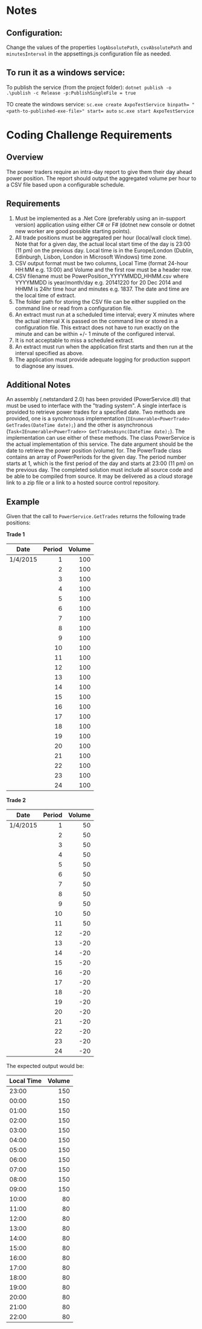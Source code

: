 ﻿# Notes

## Configuration:
Change the values ​​of the properties `logAbsolutePath`, `csvAbsolutePath` and `minutesInterval` in the appsettings.js configuration file as needed.

## To run it as a windows service:
To publish the service (from the project folder):
`dotnet publish -o .\publish -c Release -p:PublishSingleFile = true`

TO create the windows service:
`sc.exe create AxpoTestService binpath= "<path-to-published-exe-file>" start= auto`
`sc.exe start AxpoTestService`

# Coding Challenge Requirements
## Overview
The power traders require an intra-day report to give them their day ahead power position. The report should output the aggregated volume per hour to a CSV file based upon a configurable schedule.

## Requirements
1. Must be implemented as a .Net Core (preferably using an in-support version) application using either C# or F# (dotnet new console or dotnet new worker are good possible starting points).
2. All trade positions must be aggregated per hour (local/wall clock time). Note that for a given day, the actual local start time of the day is 23:00 (11 pm) on the previous day. Local time is in the Europe/London (Dublin, Edinburgh, Lisbon, London in Microsoft Windows) time zone.
3. CSV output format must be two columns, Local Time (format 24-hour HH:MM e.g. 13:00) and Volume and the first row must be a header row.
4. CSV filename must be PowerPosition_YYYYMMDD_HHMM.csv where YYYYMMDD is year/month/day e.g. 20141220 for 20 Dec 2014 and HHMM is 24hr time hour and minutes e.g. 1837. The date and time are the local time of extract.
5. The folder path for storing the CSV file can be either supplied on the command line or read from a configuration file.
6. An extract must run at a scheduled time interval; every X minutes where the actual interval X is passed on the command line or stored in a configuration file. This extract does not have to run exactly on the minute and can be within +/- 1 minute of the configured interval.
7. It is not acceptable to miss a scheduled extract.
8. An extract must run when the application first starts and then run at the interval specified as above.
9. The application must provide adequate logging for production support to diagnose any issues.

## Additional Notes
An assembly (.netstandard 2.0) has been provided (PowerService.dll) that must be used to interface with the "trading system". A single interface is provided to retrieve power trades for a specified date. Two methods are provided, one is a synchronous implementation (`IEnumerable<PowerTrade> GetTrades(DateTime date);`) and the other is asynchronous (`Task<IEnumerable<PowerTrade>> GetTradesAsync(DateTime date);`). The implementation can use either of these methods. The class PowerService is the actual implementation of this service. The date argument should be the date to retrieve the power position (volume) for.
The PowerTrade class contains an array of PowerPeriods for the given day. The period number starts at 1, which is the first period of the day and starts at 23:00 (11 pm) on the previous day. 
The completed solution must include all source code and be able to be compiled from source. It may be delivered as a cloud storage link to a zip file or a link to a hosted source control repository.

## Example
Given that the call to `PowerService.GetTrades` returns the following trade positions:

**Trade 1**

| Date     | Period | Volume |
|----------|-------:|-------:|
| 1/4/2015 |      1 |    100 |
|          |      2 |    100 |
|          |      3 |    100 |
|          |      4 |    100 |
|          |      5 |    100 |
|          |      6 |    100 |
|          |      7 |    100 |
|          |      8 |    100 |
|          |      9 |    100 |
|          |     10 |    100 |
|          |     11 |    100 |
|          |     12 |    100 |
|          |     13 |    100 |
|          |     14 |    100 |
|          |     15 |    100 |
|          |     16 |    100 |
|          |     17 |    100 |
|          |     18 |    100 |
|          |     19 |    100 |
|          |     20 |    100 |
|          |     21 |    100 |
|          |     22 |    100 |
|          |     23 |    100 |
|          |     24 |    100 |

**Trade 2**

| Date     | Period | Volume |
|----------|-------:|-------:|
| 1/4/2015 |      1 |     50 |
|          |      2 |     50 |
|          |      3 |     50 |
|          |      4 |     50 |
|          |      5 |     50 |
|          |      6 |     50 |
|          |      7 |     50 |
|          |      8 |     50 |
|          |      9 |     50 |
|          |     10 |     50 |
|          |     11 |     50 |
|          |     12 |    -20 |
|          |     13 |    -20 |
|          |     14 |    -20 |
|          |     15 |    -20 |
|          |     16 |    -20 |
|          |     17 |    -20 |
|          |     18 |    -20 |
|          |     19 |    -20 |
|          |     20 |    -20 |
|          |     21 |    -20 |
|          |     22 |    -20 |
|          |     23 |    -20 |
|          |     24 |    -20 |

The expected output would be:

| Local Time | Volume |
| ---        | ---:   |
| 23:00      | 150    |
| 00:00      | 150    |
| 01:00      | 150    |
| 02:00      | 150    |
| 03:00      | 150    |
| 04:00      | 150    |
| 05:00      | 150    |
| 06:00      | 150    |
| 07:00      | 150    |
| 08:00      | 150    |
| 09:00      | 150    |
| 10:00      | 80    |
| 11:00      | 80    |
| 12:00      | 80    |
| 13:00      | 80    |
| 14:00      | 80    |
| 15:00      | 80    |
| 16:00      | 80    |
| 17:00      | 80    |
| 18:00      | 80    |
| 19:00      | 80    |
| 20:00      | 80    |
| 21:00      | 80    |
| 22:00      | 80    |
